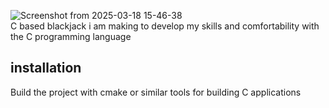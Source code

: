 
![Screenshot from 2025-03-18 15-46-38](https://github.com/user-attachments/assets/a486d110-3888-4b67-8070-a14504f026b3) <br>
C based blackjack i am making to develop my skills and comfortability with the C programming language


## installation
Build the project with cmake or similar tools for building C applications 
